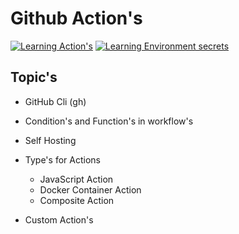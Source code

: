 # Github Action's

[![Learning Action's](https://github.com/gunaNeelamegam/workflow-learning/actions/workflows/bare.yml/badge.svg)](https://github.com/gunaNeelamegam/workflow-learning/actions/workflows/bare.yml)  [![Learning Environment secrets](https://github.com/gunaNeelamegam/workflow-learning/actions/workflows/secrets.yml/badge.svg)](https://github.com/gunaNeelamegam/workflow-learning/actions/workflows/secrets.yml)
## Topic's

* GitHub Cli (gh)

* Condition's and Function's in workflow's

* Self Hosting

* Type's for Actions
    
    * JavaScript Action
    * Docker Container Action
    * Composite Action

* Custom Action's
